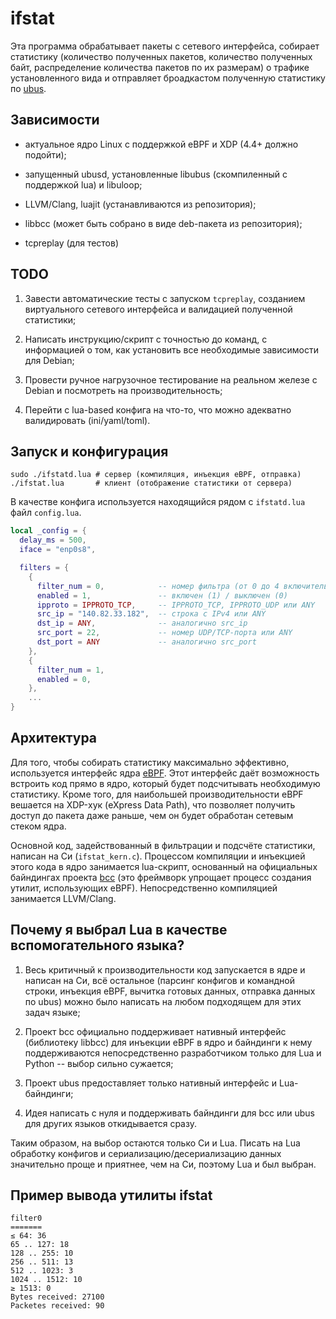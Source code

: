 ifstat
======

Эта программа обрабатывает пакеты с сетевого интерфейса, собирает
статистику (количество полученных пакетов, количество полученных
байт, распределение количества пакетов по их размерам) о трафике
установленного вида и отправляет броадкастом полученную статистику по
[ubus][ubus].

## Зависимости

  - актуальное ядро Linux с поддержкой eBPF и XDP (4.4+ должно подойти);

  - запущенный ubusd, установленные libubus (скомпиленный с
    поддержкой lua) и libuloop;

  - LLVM/Clang, luajit (устанавливаются из репозитория);

  - libbcc (может быть собрано в виде deb-пакета из репозитория);

  - tcpreplay (для тестов)

## TODO

  1. Завести автоматические тесты с запуском `tcpreplay`, созданием
     виртуального сетевого интерфейса и валидацией полученной
     статистики;

  2. Написать инструкцию/скрипт с точностью до команд, с информацией
     о том, как установить все необходимые зависимости для Debian;

  3. Провести ручное нагрузочное тестирование на реальном железе с
     Debian и посмотреть на производительность;

  4. Перейти с lua-based конфига на что-то, что можно адекватно
     валидировать (ini/yaml/toml).

## Запуск и конфигурация

```shell
sudo ./ifstatd.lua # сервер (компиляция, инъекция eBPF, отправка)
./ifstat.lua       # клиент (отображение статистики от сервера)
```

В качестве конфига используется находящийся рядом с `ifstatd.lua`
файл `config.lua`.

```lua
local _config = {
  delay_ms = 500,
  iface = "enp0s8",

  filters = {
    {
      filter_num = 0,            -- номер фильтра (от 0 до 4 включительно)
      enabled = 1,               -- включен (1) / выключен (0)
      ipproto = IPPROTO_TCP,     -- IPPROTO_TCP, IPPROTO_UDP или ANY
      src_ip = "140.82.33.182",  -- строка с IPv4 или ANY
      dst_ip = ANY,              -- аналогично src_ip
      src_port = 22,             -- номер UDP/TCP-порта или ANY
      dst_port = ANY             -- аналогично src_port
    },
    {
      filter_num = 1,
      enabled = 0,
    },
    ...
}
```

## Архитектура

Для того, чтобы собирать статистику максимально эффективно,
используется интерфейс ядра [eBPF][ebpf]. Этот интерфейс даёт
возможность встроить код прямо в ядро, который будет подсчитывать
необходимую статистику. Кроме того, для наибольшей производительности
eBPF вешается на XDP-хук (eXpress Data Path), что позволяет получить
доступ до пакета даже раньше, чем он будет обработан сетевым стеком
ядра.

Основной код, задействованный в фильтрации и подсчёте статистики,
написан на Си (`ifstat_kern.c`). Процессом компиляции и инъекцией
этого кода в ядро занимается lua-скрипт, основанный на официальных
байндингах проекта [bcc][bcc] (это фреймворк упрощает процесс
создания утилит, использующих eBPF). Непосредственно компиляцией
занимается LLVM/Clang.

## Почему я выбрал Lua в качестве вспомогательного языка?

  1. Весь критичный к производительности код запускается в ядре и
     написан на Си, всё остальное (парсинг конфигов и командной
     строки, инъекция eBPF, вычитка готовых данных, отправка данных
     по ubus) можно было написать на любом подходящем для этих задач
     языке;

  2. Проект bcc официально поддерживает нативный интерфейс
     (библиотеку libbcc) для инъекции eBPF в ядро и байндинги к нему
     поддерживаются непосредственно разработчиком только для Lua и
     Python -- выбор сильно сужается;

  3. Проект ubus предоставляет только нативный интерфейс и
     Lua-байндинги;

  4. Идея написать с нуля и поддерживать байндинги для bcc или ubus
     для других языков откидывается сразу.

Таким образом, на выбор остаются только Си и Lua. Писать на Lua
обработку конфигов и сериализацию/десериализацию данных значительно
проще и приятнее, чем на Си, поэтому Lua и был выбран.

## Пример вывода утилиты ifstat

```
filter0
=======
≤ 64: 36
65 .. 127: 18
128 .. 255: 10
256 .. 511: 13
512 .. 1023: 3
1024 .. 1512: 10
≥ 1513: 0
Bytes received: 27100
Packetes received: 90
```

[ubus]: https://oldwiki.archive.openwrt.org/doc/techref/ubus
[bcc]: https://github.com/iovisor/bcc
[ebpf]: https://lwn.net/Articles/740157/
